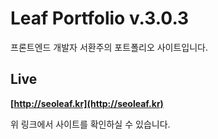 # Leaf Portfolio v.3.0.3

프론트엔드 개발자 서환주의 포트폴리오 사이트입니다.

## Live

**[http://seoleaf.kr](http://seoleaf.kr)**

위 링크에서 사이트를 확인하실 수 있습니다.